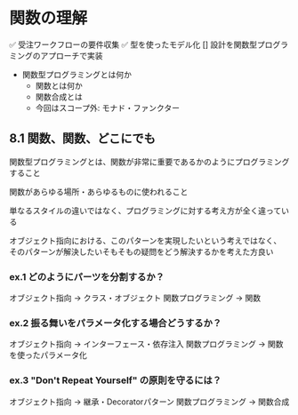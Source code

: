 # 関数の理解
✅ 受注ワークフローの要件収集
✅ 型を使ったモデル化
[] 設計を関数型プログラミングのアプローチで実装


- 関数型プログラミングとは何か
  - 関数とは何か
  - 関数合成とは
  - 今回はスコープ外: モナド・ファンクター

## 8.1 関数、関数、どこにでも

関数型プログラミングとは、関数が非常に重要であるかのようにプログラミングすること

関数があらゆる場所・あらゆるものに使われること

単なるスタイルの違いではなく、プログラミングに対する考え方が全く違っている

オブジェクト指向における、このパターンを実現したいという考えではなく、
そのパターンが解決したいそもそもの疑問をどう解決するかを考えた方良い

### ex.1 どのようにパーツを分割するか？
オブジェクト指向 -> クラス・オブジェクト
関数プログラミング -> 関数

### ex.2 振る舞いをパラメータ化する場合どうするか？
オブジェクト指向 -> インターフェース・依存注入
関数プログラミング -> 関数を使ったパラメータ化

### ex.3 "Don't Repeat Yourself" の原則を守るには？
オブジェクト指向 -> 継承・Decoratorパターン
関数プログラミング -> 関数合成 
